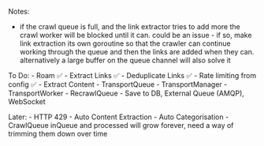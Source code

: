 Notes: 
- if the crawl queue is full, and the link extractor tries to add more the crawl worker will be blocked until it can. could be an issue - if so, make link extraction its own goroutine so that the crawler can continue working through the queue and then the links are added when they can. alternatively a large buffer on the queue channel will also solve it

To Do:
    - Roam ✅
    - Extract Links ✅
    - Deduplicate Links ✅
    - Rate limiting from config ✅
    - Extract Content
    - TransportQueue
    - TransportManager
    - TransportWorker
    - RecrawlQueue
    - Save to DB, External Queue (AMQP), WebSocket 

Later:
    - HTTP 429
    - Auto Content Extraction
    - Auto Categorisation
    - CrawlQueue inQueue and processed will grow forever, need a way of trimming them down over time
